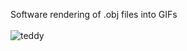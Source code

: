 Software rendering of .obj files into GIFs
<br>
<br>
![teddy](https://github.com/user-attachments/assets/bfc2a04b-10d5-490c-b2b7-e37b8c0f5a8a)
